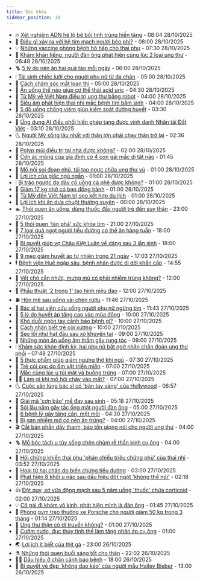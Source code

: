 ```yaml
---
title: Sức khỏe
sidebar_position: 10
---
```


<!-- vnexpress-suc-khoe:START -->
- 🔥 [Xét nghiệm ADN hé lộ bê bối tinh trùng hiến tặng](https://vnexpress.net/xet-nghiem-adn-he-lo-be-boi-tinh-trung-hien-tang-4956665.html) - 08:04 28/10/2025
- 🥰 [Điều gì xảy ra với hệ tim mạch người béo phì?](https://vnexpress.net/dieu-gi-xay-ra-voi-he-tim-mach-nguoi-beo-phi-4956818.html) - 08:00 28/10/2025
- 💡 [Những vaccine phòng bệnh hô hấp cho thai phụ](https://vnexpress.net/nhung-vaccine-phong-benh-ho-hap-cho-thai-phu-4956814.html) - 07:30 28/10/2025
- 🤗 [Khám khàn tiếng, người đàn ông phát hiện cùng lúc 2 loại ung thư](https://vnexpress.net/kham-khan-tieng-nguoi-dan-ong-phat-hien-cung-luc-2-loai-ung-thu-4956763.html) - 06:49 28/10/2025
- 🪜 [5 lý do nên ăn hai quả táo mỗi ngày](https://vnexpress.net/5-ly-do-nen-an-hai-qua-tao-moi-ngay-4956644.html) - 06:00 28/10/2025
- 🕯 [Tái sinh chiếc lưỡi cho người phụ nữ từ da chân](https://vnexpress.net/tai-sinh-chiec-luoi-cho-nguoi-phu-nu-tu-da-chan-4956508.html) - 05:00 28/10/2025
- 🤭 [Cách chăm sóc mắt loạn thị](https://vnexpress.net/cach-cham-soc-mat-loan-thi-4956745.html) - 05:00 28/10/2025
- 👀 [Ăn uống thế nào giúp cơ thể thải acid uric](https://vnexpress.net/an-uong-the-nao-giup-co-the-thai-acid-uric-4956710.html) - 04:30 28/10/2025
- 🌋 [Từ Mỹ về Việt Nam điều trị ung thư bằng robot](https://vnexpress.net/tu-my-ve-viet-nam-dieu-tri-ung-thu-bang-robot-4956704.html) - 04:00 28/10/2025
- 🫶 [Siêu âm phát hiện thai nhi mắc bệnh tim bẩm sinh](https://vnexpress.net/sieu-am-phat-hien-thai-nhi-mac-benh-tim-bam-sinh-4956612.html) - 04:00 28/10/2025
- 🦆 [5 đồ uống chống viêm giúp kiểm soát đường huyết](https://vnexpress.net/5-do-uong-chong-viem-giup-kiem-soat-duong-huyet-4956605.html) - 03:30 28/10/2025
- 🚀 [Ứng dụng AI điều phối hiến ghép tạng được vinh danh Nhân tài Đất Việt](https://vnexpress.net/ung-dung-ai-dieu-phoi-hien-ghep-tang-duoc-vinh-danh-nhan-tai-dat-viet-4956575.html) - 03:10 28/10/2025
- 🌜 [Người Mỹ sống lâu nhất với thận lợn phải chạy thận trở lại](https://vnexpress.net/nguoi-my-song-lau-nhat-voi-than-lon-phai-chay-than-tro-lai-4956568.html) - 02:36 28/10/2025
- 🧰 [Polyp mũi điều trị tại nhà được không?](https://vnexpress.net/polyp-mui-dieu-tri-tai-nha-duoc-khong-4956512.html) - 02:00 28/10/2025
- 💫 [Cơn ác mộng của gia đình có 4 con gái mắc dị tật não](https://vnexpress.net/con-ac-mong-cua-gia-dinh-co-4-con-gai-mac-di-tat-nao-4956349.html) - 01:45 28/10/2025
- 🌝 [Mổ nội soi đoạn nhũ, tái tạo ngực chữa ung thư vú](https://vnexpress.net/mo-noi-soi-doan-nhu-tai-tao-nguc-chua-ung-thu-vu-4956517.html) - 01:00 28/10/2025
- 🗽 [Lợi ích của giấc ngủ ngắn](https://vnexpress.net/loi-ich-cua-giac-ngu-ngan-4956516.html) - 01:00 28/10/2025
- 🕯 [Bị trào ngược dạ dày có uống cà phê được không?](https://vnexpress.net/bi-trao-nguoc-da-day-co-uong-ca-phe-duoc-khong-4956515.html) - 01:00 28/10/2025
- 🦅 [Giảm 17 kg nhờ có bạn đồng hành](https://vnexpress.net/giam-17-kg-nho-co-ban-dong-hanh-4956514.html) - 01:00 28/10/2025
- 🦆 [Từ Mỹ đến Việt Nam trị sẹo kết hợp du lịch](https://vnexpress.net/tu-my-den-viet-nam-tri-seo-ket-hop-du-lich-4956452.html) - 01:00 28/10/2025
- 🎊 [Lợi ích khi ăn dưa chuột thường xuyên](https://vnexpress.net/loi-ich-khi-an-dua-chuot-thuong-xuyen-4956298.html) - 00:00 28/10/2025
- 🏊 [Thói quen ăn uống, dùng thuốc đẩy người trẻ đến suy thận](https://vnexpress.net/thoi-quen-an-uong-dung-thuoc-day-nguoi-tre-den-suy-than-4955964.html) - 23:00 27/10/2025
- 📝 [5 thói quen &#39;tàn phá&#39; sức khỏe tim](https://vnexpress.net/5-thoi-quen-tan-pha-suc-khoe-tim-4956282.html) - 21:00 27/10/2025
- 💯 [7 loại quả ngọt người tiểu đường có thể ăn hàng tuần](https://vnexpress.net/7-loai-qua-ngot-nguoi-tieu-duong-co-the-an-hang-tuan-4956272.html) - 18:00 27/10/2025
- 🌊 [Bí quyết giúp vợ Châu Kiệt Luân về dáng sau 3 lần sinh](https://vnexpress.net/bi-quyet-giup-vo-chau-kiet-luan-ve-dang-sau-3-lan-sinh-4956236.html) - 18:00 27/10/2025
- 🚀 [9 mẹo giảm huyết áp tự nhiên trong 21 ngày](https://vnexpress.net/9-meo-giam-huyet-ap-tu-nhien-trong-21-ngay-4956024.html) - 17:03 27/10/2025
- 🕴 [Bệnh viện Huế ngập sâu, bệnh nhân được di dời khẩn cấp](https://vnexpress.net/benh-vien-hue-ngap-sau-benh-nhan-duoc-di-doi-khan-cap-4956493.html) - 14:55 27/10/2025
- 🗽 [Vết chó cắn nhức, mưng mủ có phải nhiễm trùng không?](https://vnexpress.net/vet-cho-can-nhuc-mung-mu-co-phai-nhiem-trung-khong-4956457.html) - 12:00 27/10/2025
- 🎡 [Phẫu thuật &#39;2 trong 1&#39; tạo hình niệu đạo](https://vnexpress.net/phau-thuat-2-trong-1-tao-hinh-nieu-dao-4956343.html) - 12:00 27/10/2025
- ⛽️ [Hôn mê sau uống vài chén rượu](https://vnexpress.net/hon-me-sau-uong-vai-chen-ruou-4956423.html) - 11:46 27/10/2025
- 🦆 [Bác sĩ hai viện cứu sống người phụ nữ ngừng tim](https://vnexpress.net/bac-si-hai-vien-cuu-song-nguoi-phu-nu-ngung-tim-4956454.html) - 11:43 27/10/2025
- 🤩 [5 lý do huyết áp tăng cao vào mùa đông](https://vnexpress.net/5-ly-do-huyet-ap-tang-cao-vao-mua-dong-4956274.html) - 10:00 27/10/2025
- 🦒 [Khó duỗi ngón tay cảnh báo bệnh gì?](https://vnexpress.net/kho-duoi-ngon-tay-canh-bao-benh-gi-4956346.html) - 10:00 27/10/2025
- 💫 [Cách nhận biết trẻ còi xương](https://vnexpress.net/cach-nhan-biet-tre-coi-xuong-4956326.html) - 10:00 27/10/2025
- 🐘 [Sẹo lồi như hạt đậu sau xỏ khuyên tai](https://vnexpress.net/seo-loi-nhu-hat-dau-sau-xo-khuyen-tai-4956340.html) - 09:00 27/10/2025
- 🚀 [Những món ăn uống âm thầm gây rụng tóc](https://vnexpress.net/nhung-mon-an-uong-am-tham-gay-rung-toc-4956197.html) - 09:00 27/10/2025
- 🕯 [Khám sức khỏe định kỳ, hai phụ nữ bất ngờ nhận chẩn đoán ung thư phổi](https://vnexpress.net/kham-suc-khoe-dinh-ky-hai-phu-nu-bat-ngo-nhan-chan-doan-ung-thu-phoi-4956299.html) - 07:48 27/10/2025
- 🦏 [5 thực phẩm giúp giảm ngưng thở khi ngủ](https://vnexpress.net/5-thuc-pham-giup-giam-ngung-tho-khi-ngu-4956263.html) - 07:30 27/10/2025
- 🦄 [Trẻ còi cọc do ốm vặt triền miên](https://vnexpress.net/tre-coi-coc-do-om-vat-trien-mien-4956294.html) - 07:00 27/10/2025
- 🦒 [Mắc cùng lúc u túi mật và buồng trứng](https://vnexpress.net/mac-cung-luc-u-tui-mat-va-buong-trung-4956233.html) - 07:00 27/10/2025
- 👨‍🏫 [Làm gì khi mồ hôi chảy vào mắt?](https://vnexpress.net/lam-gi-khi-mo-hoi-chay-vao-mat-4956231.html) - 07:00 27/10/2025
- 🌜 [Cuộc săn lùng bác sĩ có &#39;bàn tay vàng&#39; của Hollywood](https://vnexpress.net/cuoc-san-lung-bac-si-co-ban-tay-vang-cua-hollywood-4956172.html) - 06:57 27/10/2025
- 🚀 [Giải mã &#39;cơn bão&#39; mề đay sau sinh](https://vnexpress.net/giai-ma-con-bao-me-day-sau-sinh-4955968.html) - 05:18 27/10/2025
- 💃 [Sỏi lâu năm gây tắc ống mật người đàn ông](https://vnexpress.net/soi-lau-nam-gay-tac-ong-mat-nguoi-dan-ong-4956250.html) - 05:00 27/10/2025
- 💯 [6 bệnh lý gây tăng cân, mệt mỏi](https://vnexpress.net/6-benh-ly-gay-tang-can-met-moi-4956179.html) - 04:30 27/10/2025
- 🤔 [Bị gan nhiễm mỡ có nên ăn trứng?](https://vnexpress.net/bi-gan-nhiem-mo-co-nen-an-trung-4956217.html) - 04:00 27/10/2025
- 🎬 [Cắt bán phần dây thanh, bảo tồn giọng nói cho người ung thư](https://vnexpress.net/cat-ban-phan-day-thanh-bao-ton-giong-noi-cho-nguoi-ung-thu-4956163.html) - 04:00 27/10/2025
- 🪜 [Mổ bóc tách u tủy sống chèn chùm rễ thần kinh cụ ông](https://vnexpress.net/mo-boc-tach-u-tuy-song-chen-chum-re-than-kinh-cu-ong-4956053.html) - 04:00 27/10/2025
- 🦣 [Hội chứng khiến thai phụ &#39;phản chiếu triệu chứng phù&#39; của thai nhi](https://vnexpress.net/hoi-chung-khien-san-phu-nguy-kich-mat-con-o-tuan-thai-27-4956111.html) - 03:52 27/10/2025
- 🧐 [Hoại tử hai chân do biến chứng tiểu đường](https://vnexpress.net/hoai-tu-hai-chan-do-bien-chung-tieu-duong-4956126.html) - 03:00 27/10/2025
- 🤡 [Phát hiện 8 khối u não sau dấu hiệu đột ngột &#39;không thể nói&#39;](https://vnexpress.net/phat-hien-8-khoi-u-nao-sau-dau-hieu-dot-ngot-khong-the-noi-4955911.html) - 02:18 27/10/2025
- 👍 [Đột quỵ, xơ vữa động mạch sau 5 năm uống &#39;thuốc&#39; chứa corticoid](https://vnexpress.net/dot-quy-xo-vua-dong-mach-sau-5-nam-uong-thuoc-chua-corticoid-4956097.html) - 02:00 27/10/2025
- 💡 [Cô gái đi khám vô kinh, phát hiện mình là đàn ông](https://vnexpress.net/co-gai-di-kham-vo-kinh-phat-hien-minh-la-dan-ong-4955951.html) - 01:45 27/10/2025
- 💯 [Phòng gym treo thưởng xe Porsche cho người giảm 50 kg trong 3 tháng](https://vnexpress.net/phong-gym-treo-thuong-xe-porsche-cho-nguoi-giam-50-kg-trong-3-thang-4956018.html) - 01:14 27/10/2025
- 🧠 [Ung thư thận có di truyền không?](https://vnexpress.net/ung-thu-than-co-di-truyen-khong-4956056.html) - 01:00 27/10/2025
- 🎡 [Cườm nước, đục thủy tinh thể làm tăng nhãn áp cụ ông](https://vnexpress.net/cuom-nuoc-duc-thuy-tinh-the-lam-tang-nhan-ap-cu-ong-4955955.html) - 01:00 27/10/2025
- 🌏 [Lợi ích ít biết của thịt gà](https://vnexpress.net/loi-ich-it-biet-cua-thit-ga-4955662.html) - 23:00 26/10/2025
- ⚗️ [Những thói quen buổi sáng tốt cho thận](https://vnexpress.net/nhung-thoi-quen-buoi-sang-tot-cho-than-4955735.html) - 22:02 26/10/2025
- 👨‍🏫 [Dấu hiệu ở chân cảnh báo bệnh](https://vnexpress.net/dau-hieu-o-chan-canh-bao-benh-4952976.html) - 18:00 26/10/2025
- 🤖 [Bí quyết vẻ đẹp &#39;không dao kéo&#39; của người mẫu Hailey Bieber](https://vnexpress.net/bi-quyet-ve-dep-khong-dao-keo-cua-nguoi-mau-hailey-bieber-4955896.html) - 13:00 26/10/2025<!-- vnexpress-suc-khoe:END -->

